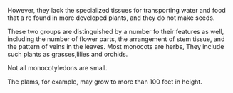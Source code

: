 However, they lack the specialized tissues for transporting water and food that a re found in more developed plants, and they do not make seeds.

These two groups are distinguished by a number fo their features as well, including the number of flower parts, the arrangement of stem tissue, and the pattern of veins in the leaves.
Most monocots are herbs,
They include such plants as grasses,lilies and orchids.

Not all monocotyledons are small.

The plams, for example, may grow to more than 100 feet in height.
